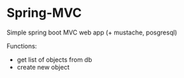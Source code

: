# Spring-MVC
Simple spring boot MVC web app (+ mustache, posgresql)

Functions:
* get list of objects from db
* create new object
